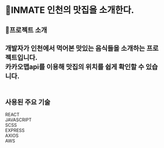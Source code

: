 🍱INMATE 인천의 맛집을 소개한다.
======
🍙프로젝트 소개
--------------
개발자가 인천에서 먹어본 맛있는 음식들을 소개하는 프로젝트입니다.<br/>
카카오맵api를 이용해 맛집의 위치를 쉽게 확인할 수 있습니다.<br/>
<br/>
---------------------------------------------------------------------
사용된 주요 기술
----------------
REACT<br/>
JAVASCRIPT<br/>
SCSS<br/>
EXPRESS<br/>
AXIOS<br/>
AWS<br/>
